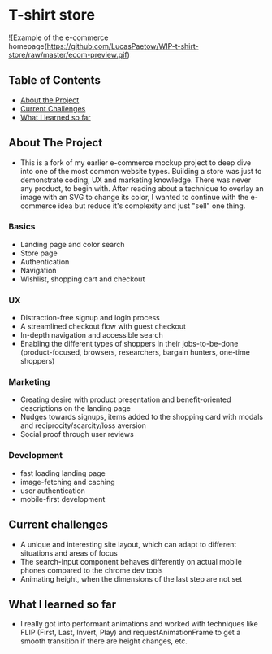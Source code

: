 # T-shirt store


![Example of the e-commerce homepage(https://github.com/LucasPaetow/WIP-t-shirt-store/raw/master/ecom-preview.gif)



## Table of Contents

- [About the Project](#about-the-project)
- [Current Challenges](#current-challenges)
- [What I learned so far](#what-i-learned-so-far)


<!-- ABOUT THE PROJECT -->

## About The Project

- This is a fork of my earlier e-commerce mockup project to deep dive into one of the most common website types.
Building a store was just to demonstrate coding, UX and marketing knowledge. There was never any product, to begin with. After reading about a technique to overlay an image with an SVG to change its color, I wanted to continue with the e-commerce idea but reduce it's complexity and just "sell" one thing. 


### Basics
- Landing page and color search
- Store page
- Authentication
- Navigation
- Wishlist, shopping cart and checkout

### UX
- Distraction-free signup and login process 
- A streamlined checkout flow with guest checkout
- In-depth navigation and accessible search
- Enabling the different types of shoppers in their jobs-to-be-done (product-focused, browsers, researchers, bargain hunters, one-time shoppers)

### Marketing
- Creating desire with product presentation and benefit-oriented descriptions on the landing page
- Nudges towards signups, items added to the shopping card with modals and reciprocity/scarcity/loss aversion  
- Social proof through user reviews

### Development
- fast loading landing page
- image-fetching and caching
- user authentication 
- mobile-first development


<!-- Current challenges -->

## Current challenges

- A unique and interesting site layout, which can adapt to different situations and areas of focus
- The search-input component behaves differently on actual mobile phones compared to the chrome dev tools
- Animating height, when the dimensions of the last step are not set


<!-- Learnings -->

## What I learned so far

- I really got into performant animations and worked with techniques like FLIP (First, Last, Invert, Play) and requestAnimationFrame to get a smooth transition if there are height changes, etc. 
